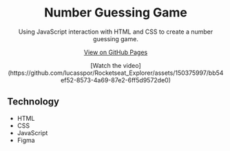 <h1 align="center">Number Guessing Game</h1>

<p align="center">Using JavaScript interaction with HTML and CSS to create a number guessing game.</p>

<p align="center">
  <a href="https://lucasspor.github.io/Rocketseat_Explorer/Javascript/Avançando/Advinhacao" target="_blank">View on GitHub Pages</a>
</p>

<p align="center">
  [Watch the video](https://github.com/lucasspor/Rocketseat_Explorer/assets/150375997/bb54ef52-8573-4a69-87e2-6ff5d9572de0)
</p>

## Technology

- HTML
- CSS
- JavaScript
- Figma